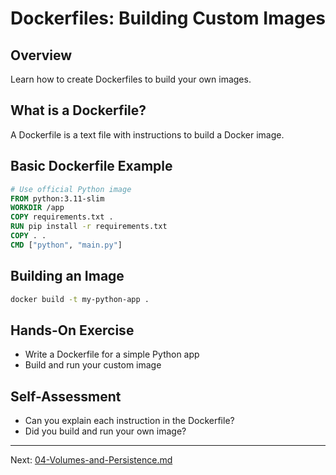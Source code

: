 # Dockerfiles: Building Custom Images

## Overview
Learn how to create Dockerfiles to build your own images.

## What is a Dockerfile?
A Dockerfile is a text file with instructions to build a Docker image.

## Basic Dockerfile Example
```dockerfile
# Use official Python image
FROM python:3.11-slim
WORKDIR /app
COPY requirements.txt .
RUN pip install -r requirements.txt
COPY . .
CMD ["python", "main.py"]
```

## Building an Image
```bash
docker build -t my-python-app .
```

## Hands-On Exercise
- Write a Dockerfile for a simple Python app
- Build and run your custom image

## Self-Assessment
- Can you explain each instruction in the Dockerfile?
- Did you build and run your own image?

---
Next: [04-Volumes-and-Persistence.md](04-Volumes-and-Persistence.md)

